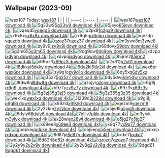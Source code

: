 ## Wallpaper (2023-09)
![wex187](https://w.wallhaven.cc/full/we/wallhaven-wex187.jpg) Today: [wex187](https://th.wallhaven.cc/small/we/wex187.jpg)
|      |      |      |
| :----: | :----: | :----: |
|![wex187](https://th.wallhaven.cc/small/we/wex187.jpg)[wex187 download 4k](https://wallhaven.cc/w/wex187)|![5g33w9](https://th.wallhaven.cc/small/5g/5g33w9.jpg)[5g33w9 download 4k](https://wallhaven.cc/w/5g33w9)|![85jeyo](https://th.wallhaven.cc/small/85/85jeyo.jpg)[85jeyo download 4k](https://wallhaven.cc/w/85jeyo)|
|![vqeqd5](https://th.wallhaven.cc/small/vq/vqeqd5.jpg)[vqeqd5 download 4k](https://wallhaven.cc/w/vqeqd5)|![1p2px9](https://th.wallhaven.cc/small/1p/1p2px9.jpg)[1p2px9 download 4k](https://wallhaven.cc/w/1p2px9)|![yx9x8x](https://th.wallhaven.cc/small/yx/yx9x8x.jpg)[yx9x8x download 4k](https://wallhaven.cc/w/yx9x8x)|
|![rr6q5q](https://th.wallhaven.cc/small/rr/rr6q5q.jpg)[rr6q5q download 4k](https://wallhaven.cc/w/rr6q5q)|![vqezdp](https://th.wallhaven.cc/small/vq/vqezdp.jpg)[vqezdp download 4k](https://wallhaven.cc/w/vqezdp)|![qzoz37](https://th.wallhaven.cc/small/qz/qzoz37.jpg)[qzoz37 download 4k](https://wallhaven.cc/w/qzoz37)|
|![m3ywe8](https://th.wallhaven.cc/small/m3/m3ywe8.jpg)[m3ywe8 download 4k](https://wallhaven.cc/w/m3ywe8)|![zy9v9j](https://th.wallhaven.cc/small/zy/zy9v9j.jpg)[zy9v9j download 4k](https://wallhaven.cc/w/zy9v9j)|![x69dov](https://th.wallhaven.cc/small/x6/x69dov.jpg)[x69dov download 4k](https://wallhaven.cc/w/x69dov)|
|![5g3m65](https://th.wallhaven.cc/small/5g/5g3m65.jpg)[5g3m65 download 4k](https://wallhaven.cc/w/5g3m65)|![9dg9ow](https://th.wallhaven.cc/small/9d/9dg9ow.jpg)[9dg9ow download 4k](https://wallhaven.cc/w/9dg9ow)|![jxdvpp](https://th.wallhaven.cc/small/jx/jxdvpp.jpg)[jxdvpp download 4k](https://wallhaven.cc/w/jxdvpp)|
|![jxdvpq](https://th.wallhaven.cc/small/jx/jxdvpq.jpg)[jxdvpq download 4k](https://wallhaven.cc/w/jxdvpq)|![85jrm2](https://th.wallhaven.cc/small/85/85jrm2.jpg)[85jrm2 download 4k](https://wallhaven.cc/w/85jrm2)|![x69pz3](https://th.wallhaven.cc/small/x6/x69pz3.jpg)[x69pz3 download 4k](https://wallhaven.cc/w/x69pz3)|
|![1p2x61](https://th.wallhaven.cc/small/1p/1p2x61.jpg)[1p2x61 download 4k](https://wallhaven.cc/w/1p2x61)|![l8dkky](https://th.wallhaven.cc/small/l8/l8dkky.jpg)[l8dkky download 4k](https://wallhaven.cc/w/l8dkky)|![6dy2kl](https://th.wallhaven.cc/small/6d/6dy2kl.jpg)[6dy2kl download 4k](https://wallhaven.cc/w/6dy2kl)|
|![wex6pr](https://th.wallhaven.cc/small/we/wex6pr.jpg)[wex6pr download 4k](https://wallhaven.cc/w/wex6pr)|![zy9q1o](https://th.wallhaven.cc/small/zy/zy9q1o.jpg)[zy9q1o download 4k](https://wallhaven.cc/w/zy9q1o)|![6dy5xq](https://th.wallhaven.cc/small/6d/6dy5xq.jpg)[6dy5xq download 4k](https://wallhaven.cc/w/6dy5xq)|
|![5g35z7](https://th.wallhaven.cc/small/5g/5g35z7.jpg)[5g35z7 download 4k](https://wallhaven.cc/w/5g35z7)|![6dy5dw](https://th.wallhaven.cc/small/6d/6dy5dw.jpg)[6dy5dw download 4k](https://wallhaven.cc/w/6dy5dw)|![l8dw8q](https://th.wallhaven.cc/small/l8/l8dw8q.jpg)[l8dw8q download 4k](https://wallhaven.cc/w/l8dw8q)|
|![qzojyr](https://th.wallhaven.cc/small/qz/qzojyr.jpg)[qzojyr download 4k](https://wallhaven.cc/w/qzojyr)|![rr6g9j](https://th.wallhaven.cc/small/rr/rr6g9j.jpg)[rr6g9j download 4k](https://wallhaven.cc/w/rr6g9j)|![zy9z7y](https://th.wallhaven.cc/small/zy/zy9z7y.jpg)[zy9z7y download 4k](https://wallhaven.cc/w/zy9z7y)|
|![x69z3v](https://th.wallhaven.cc/small/x6/x69z3v.jpg)[x69z3v download 4k](https://wallhaven.cc/w/x69z3v)|![5g3zj3](https://th.wallhaven.cc/small/5g/5g3zj3.jpg)[5g3zj3 download 4k](https://wallhaven.cc/w/5g3zj3)|![5g3z35](https://th.wallhaven.cc/small/5g/5g3z35.jpg)[5g3z35 download 4k](https://wallhaven.cc/w/5g3z35)|
|![wex1xq](https://th.wallhaven.cc/small/we/wex1xq.jpg)[wex1xq download 4k](https://wallhaven.cc/w/wex1xq)|![3l239d](https://th.wallhaven.cc/small/3l/3l239d.jpg)[3l239d download 4k](https://wallhaven.cc/w/3l239d)|![p9gl8j](https://th.wallhaven.cc/small/p9/p9gl8j.jpg)[p9gl8j download 4k](https://wallhaven.cc/w/p9gl8j)|
|![x69zld](https://th.wallhaven.cc/small/x6/x69zld.jpg)[x69zld download 4k](https://wallhaven.cc/w/x69zld)|![vqezm8](https://th.wallhaven.cc/small/vq/vqezm8.jpg)[vqezm8 download 4k](https://wallhaven.cc/w/vqezm8)|![2y2zkm](https://th.wallhaven.cc/small/2y/2y2zkm.jpg)[2y2zkm download 4k](https://wallhaven.cc/w/2y2zkm)|
|![o5jyd5](https://th.wallhaven.cc/small/o5/o5jyd5.jpg)[o5jyd5 download 4k](https://wallhaven.cc/w/o5jyd5)|![6dyly6](https://th.wallhaven.cc/small/6d/6dyly6.jpg)[6dyly6 download 4k](https://wallhaven.cc/w/6dyly6)|![7pljlv](https://th.wallhaven.cc/small/7p/7pljlv.jpg)[7pljlv download 4k](https://wallhaven.cc/w/7pljlv)|
|![m3ylyk](https://th.wallhaven.cc/small/m3/m3ylyk.jpg)[m3ylyk download 4k](https://wallhaven.cc/w/m3ylyk)|![ex28wl](https://th.wallhaven.cc/small/ex/ex28wl.jpg)[ex28wl download 4k](https://wallhaven.cc/w/ex28wl)|![o5jg27](https://th.wallhaven.cc/small/o5/o5jg27.jpg)[o5jg27 download 4k](https://wallhaven.cc/w/o5jg27)|
|![x69ee3](https://th.wallhaven.cc/small/x6/x69ee3.jpg)[x69ee3 download 4k](https://wallhaven.cc/w/x69ee3)|![yx9q77](https://th.wallhaven.cc/small/yx/yx9q77.jpg)[yx9q77 download 4k](https://wallhaven.cc/w/yx9q77)|![gpdpke](https://th.wallhaven.cc/small/gp/gpdpke.jpg)[gpdpke download 4k](https://wallhaven.cc/w/gpdpke)|
|![o5j5ep](https://th.wallhaven.cc/small/o5/o5j5ep.jpg)[o5j5ep download 4k](https://wallhaven.cc/w/o5j5ep)|![jxdxop](https://th.wallhaven.cc/small/jx/jxdxop.jpg)[jxdxop download 4k](https://wallhaven.cc/w/jxdxop)|![l8d87p](https://th.wallhaven.cc/small/l8/l8d87p.jpg)[l8d87p download 4k](https://wallhaven.cc/w/l8d87p)|
|![kxdxl7](https://th.wallhaven.cc/small/kx/kxdxl7.jpg)[kxdxl7 download 4k](https://wallhaven.cc/w/kxdxl7)|![l8d82r](https://th.wallhaven.cc/small/l8/l8d82r.jpg)[l8d82r download 4k](https://wallhaven.cc/w/l8d82r)|![qzozg7](https://th.wallhaven.cc/small/qz/qzozg7.jpg)[qzozg7 download 4k](https://wallhaven.cc/w/qzozg7)|
|![2y2y9y](https://th.wallhaven.cc/small/2y/2y2y9y.jpg)[2y2y9y download 4k](https://wallhaven.cc/w/2y2y9y)|![2y2y8g](https://th.wallhaven.cc/small/2y/2y2y8g.jpg)[2y2y8g download 4k](https://wallhaven.cc/w/2y2y8g)|![9dgd61](https://th.wallhaven.cc/small/9d/9dgd61.jpg)[9dgd61 download 4k](https://wallhaven.cc/w/9dgd61)|
